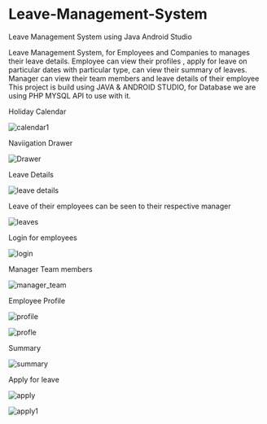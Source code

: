 # Leave-Management-System
Leave Management System using Java Android Studio

Leave Management System, for Employees and Companies to manages their leave details.
Employee can view their profiles , apply for leave on particular dates with particular type, can view their summary of leaves.
Manager can view their team members and leave details of their employee
This project is build using JAVA & ANDROID STUDIO, for Database we are using PHP MYSQL API to use with it.


Holiday Calendar

![calendar1](https://user-images.githubusercontent.com/51805517/128630000-0e1035ca-d011-4e4f-8644-90c89ae21e72.JPG)


Naviigation Drawer

![Drawer](https://user-images.githubusercontent.com/51805517/128630001-fdf6136a-253a-4d12-8b7b-918f6d863c9d.JPG)

Leave Details

![leave details](https://user-images.githubusercontent.com/51805517/128630002-d09e6abe-c39e-44ce-a5d2-0c93bb44a470.JPG)

Leave of their employees can be seen to their respective manager

![leaves](https://user-images.githubusercontent.com/51805517/128630003-84783373-fc5d-4fab-9e4f-7151804bead1.JPG)

Login for employees

![login](https://user-images.githubusercontent.com/51805517/128630005-9163342b-1cbe-4ed2-b4f8-0e2617f37e55.JPG)


Manager Team members

![manager_team](https://user-images.githubusercontent.com/51805517/128630006-d808543d-e11f-4dba-bdf1-4737a43d3f83.JPG)


Employee Profile

![profile](https://user-images.githubusercontent.com/51805517/128630007-fd1d1dbc-f8d3-402d-bde6-3ee7fd0c29bb.JPG)

![profle](https://user-images.githubusercontent.com/51805517/128630008-c4bdf966-97d5-4154-816a-a6e1972fd592.JPG)


Summary

![summary](https://user-images.githubusercontent.com/51805517/128630009-4253f478-9e18-4309-a857-a3bb6ac3f9de.JPG)

Apply for leave

![apply](https://user-images.githubusercontent.com/51805517/128630011-5b4cae1f-cabc-4a7a-bf7f-a8454e8a4305.JPG)

![apply1](https://user-images.githubusercontent.com/51805517/128630014-e90c3dd7-1294-4036-be73-3f5589cad434.JPG)

